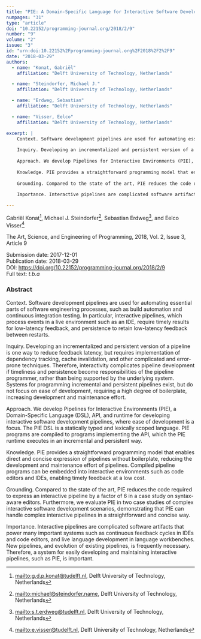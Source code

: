 ```yaml
---
title: "PIE: A Domain-Specific Language for Interactive Software Development Pipelines"
numpages: "31"
type: "article"
doi: "10.22152/programming-journal.org/2018/2/9"
number: "9"
volume: "2"
issue: "3"
id: "urn:doi:10.22152%2Fprogramming-journal.org%2F2018%2F2%2F9"
date: "2018-03-29"
authors: 
  - name: "Konat, Gabriël"
    affiliation: "Delft University of Technology, Netherlands"

  - name: "Steindorfer, Michael J."
    affiliation: "Delft University of Technology, Netherlands"

  - name: "Erdweg, Sebastian"
    affiliation: "Delft University of Technology, Netherlands"

  - name: "Visser, Eelco"
    affiliation: "Delft University of Technology, Netherlands"

excerpt: |
    Context. Software development pipelines are used for automating essential parts of software engineering processes, such as build automation and continuous integration testing. In particular, interactive pipelines, which process events in a live environment such as an IDE, require timely results for low-latency feedback, and persistence to retain low-latency feedback between restarts.
    
    Inquiry. Developing an incrementalized and persistent version of a pipeline is one way to reduce feedback latency, but requires implementation of dependency tracking, cache invalidation, and other complicated and error-prone techniques. Therefore, interactivity complicates pipeline development if timeliness and persistence become responsibilities of the pipeline programmer, rather than being supported by the underlying system. Systems for programming incremental and persistent pipelines exist, but do not focus on ease of development, requiring a high degree of boilerplate, increasing development and maintenance effort.
    
    Approach. We develop Pipelines for Interactive Environments (PIE), a Domain-Specific Language (DSL), API, and runtime for developing interactive software development pipelines, where ease of development is a focus. The PIE DSL is a statically typed and lexically scoped language. PIE programs are compiled to programs implementing the API, which the PIE runtime executes in an incremental and persistent way.
    
    Knowledge. PIE provides a straightforward programming model that enables direct and concise expression of pipelines without boilerplate, reducing the development and maintenance effort of pipelines. Compiled pipeline programs can be embedded into interactive environments such as code editors and IDEs, enabling timely feedback at a low cost.
    
    Grounding. Compared to the state of the art, PIE reduces the code required to express an interactive pipeline by a factor of 6 in a case study on syntax-aware editors. Furthermore, we evaluate PIE in two case studies of complex interactive software development scenarios, demonstrating that PIE can handle complex interactive pipelines in a straightforward and concise way.
    
    Importance. Interactive pipelines are complicated software artifacts that power many important systems such as continuous feedback cycles in IDEs and code editors, and live language development in language workbenches. New pipelines, and evolution of existing pipelines, is frequently necessary. Therefore, a system for easily developing and maintaining interactive pipelines, such as PIE, is important.

---
```

Gabriël Konat[^1], Michael J. Steindorfer[^2], Sebastian Erdweg[^3], and Eelco Visser[^4]

The Art, Science, and Engineering of Programming, 2018, Vol. 2, Issue 3, Article 9

Submission date: 2017-12-01  
Publication date: 2018-03-29  
DOI: <https://doi.org/10.22152/programming-journal.org/2018/2/9>  
Full text: *t.b.a*  


### Abstract
Context. Software development pipelines are used for automating essential parts of software engineering processes, such as build automation and continuous integration testing. In particular, interactive pipelines, which process events in a live environment such as an IDE, require timely results for low-latency feedback, and persistence to retain low-latency feedback between restarts.

Inquiry. Developing an incrementalized and persistent version of a pipeline is one way to reduce feedback latency, but requires implementation of dependency tracking, cache invalidation, and other complicated and error-prone techniques. Therefore, interactivity complicates pipeline development if timeliness and persistence become responsibilities of the pipeline programmer, rather than being supported by the underlying system. Systems for programming incremental and persistent pipelines exist, but do not focus on ease of development, requiring a high degree of boilerplate, increasing development and maintenance effort.

Approach. We develop Pipelines for Interactive Environments (PIE), a Domain-Specific Language (DSL), API, and runtime for developing interactive software development pipelines, where ease of development is a focus. The PIE DSL is a statically typed and lexically scoped language. PIE programs are compiled to programs implementing the API, which the PIE runtime executes in an incremental and persistent way.

Knowledge. PIE provides a straightforward programming model that enables direct and concise expression of pipelines without boilerplate, reducing the development and maintenance effort of pipelines. Compiled pipeline programs can be embedded into interactive environments such as code editors and IDEs, enabling timely feedback at a low cost.

Grounding. Compared to the state of the art, PIE reduces the code required to express an interactive pipeline by a factor of 6 in a case study on syntax-aware editors. Furthermore, we evaluate PIE in two case studies of complex interactive software development scenarios, demonstrating that PIE can handle complex interactive pipelines in a straightforward and concise way.

Importance. Interactive pipelines are complicated software artifacts that power many important systems such as continuous feedback cycles in IDEs and code editors, and live language development in language workbenches. New pipelines, and evolution of existing pipelines, is frequently necessary. Therefore, a system for easily developing and maintaining interactive pipelines, such as PIE, is important.


[^1]: <mailto:g.d.p.konat@tudelft.nl>, Delft University of Technology, Netherlands
[^2]: <mailto:michael@steindorfer.name>, Delft University of Technology, Netherlands
[^3]: <mailto:s.t.erdweg@tudelft.nl>, Delft University of Technology, Netherlands
[^4]: <mailto:e.visser@tudelft.nl>, Delft University of Technology, Netherlands
